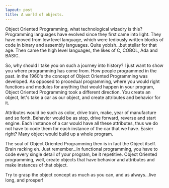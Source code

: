 ```yaml
---
layout: post
title: A world of objects.
---
```


Object Oriented Programming, what technological wizadry is this? Programming languages have evolved since they first came into light. They have moved from low level language, which were tediously written blocks of code in binary and assembly languages. Quite yobish...but stellar for that age. Then came the high level languages, the likes of C, COBOL, Ada and BASIC.

So, why should I take you on such a journey into history? I just want to show you where programming has come from. How people programmed in the past. in the 1960's the concept of Object Oriented Programming was developed. As opposed to procedual programming, where you would right functions and modules for anything that would happen in your program, Object Oriented Programming took a different direction. You create an object, let's take a car as our object, and create attributes and behavior for it.

Attributes would be such as color, drive train, make, year of manufacture and so forth. Behavior would be as stop, drive forward, reverse and start engine. Each instance of a car would have all these attributes, thus we do not have to code them for each instance of the car that we have. Easier right? Many object would build up a whole program.

The soul of Object Oriented Programming then is in fact the Object itself. Brain racking eh. Just remember...in functional programming, you have to code every single detail of your program, be it repetitive. Object Oriented programming, well, create objects that have behavior and attributes and make instances of that object.

Try to grasp the object concept as much as you can, and as always...live long, and prosper!
